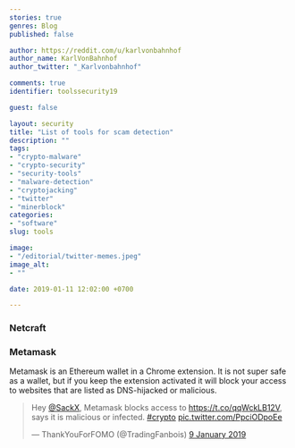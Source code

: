 ```yaml
---
stories: true
genres: Blog
published: false

author: https://reddit.com/u/karlvonbahnhof
author_name: KarlVonBahnhof
author_twitter: "_Karlvonbahnhof"

comments: true
identifier: toolssecurity19

guest: false

layout: security
title: "List of tools for scam detection"
description: ""
tags:
- "crypto-malware"
- "crypto-security"
- "security-tools"
- "malware-detection"
- "cryptojacking"
- "twitter"
- "minerblock"
categories:
- "software"
slug: tools

image:
- "/editorial/twitter-memes.jpeg"
image_alt:
- ""

date: 2019-01-11 12:02:00 +0700

---
```


### Netcraft



### Metamask

Metamask is an Ethereum wallet in a Chrome extension. It is not super safe as a wallet, but if you keep the extension activated it will block your access to websites that are listed as DNS-hijacked or malicious.

<blockquote class="twitter-tweet" data-lang="en-gb"><p lang="en" dir="ltr">Hey <a href="https://twitter.com/SackX?ref_src=twsrc%5Etfw">@SackX</a>, Metamask blocks access to <a href="https://t.co/qqWckLB12V">https://t.co/qqWckLB12V</a>, says it is malicious or infected. <a href="https://twitter.com/hashtag/crypto?src=hash&amp;ref_src=twsrc%5Etfw">#crypto</a> <a href="https://t.co/PpciODpoEe">pic.twitter.com/PpciODpoEe</a></p>&mdash; ThankYouForFOMO (@TradingFanbois) <a href="https://twitter.com/TradingFanbois/status/1082888794947215361?ref_src=twsrc%5Etfw">9 January 2019</a></blockquote>
<script async src="https://platform.twitter.com/widgets.js" charset="utf-8"></script>
